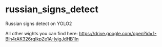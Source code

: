 # russian_signs_detect
Russian signs detect on YOLO2

All other wights you can find here: https://drive.google.com/open?id=1-Blh4rAK326rqIkpZe1A-IyigJdHB1In
